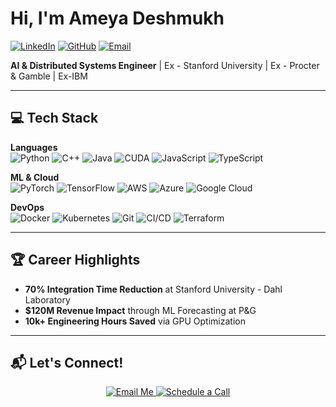 # Hi, I'm Ameya Deshmukh
[![LinkedIn](https://img.shields.io/badge/LinkedIn-0A66C2?style=for-the-badge&logo=linkedin&logoColor=white)](https://linkedin.com/in/ameya1252)
[![GitHub](https://img.shields.io/badge/GitHub-181717?style=for-the-badge&logo=github&logoColor=white)](https://github.com/ameya1252)
[![Email](https://img.shields.io/badge/Email-EA4335?style=for-the-badge&logo=gmail&logoColor=white)](mailto:ameyaudeshmukh@gmail.com)

**AI & Distributed Systems Engineer** | Ex - Stanford University | Ex - Procter & Gamble | Ex-IBM

---

## 💻 Tech Stack

**Languages**  
![Python](https://img.shields.io/badge/Python-3776AB?logo=python&logoColor=white)
![C++](https://img.shields.io/badge/C++-00599C?logo=c%2B%2B&logoColor=white)
![Java](https://img.shields.io/badge/Java-007396?logo=java&logoColor=white)
![CUDA](https://img.shields.io/badge/CUDA-76B900?logo=nvidia&logoColor=white)
![JavaScript](https://img.shields.io/badge/JavaScript-F7DF1E?logo=javascript&logoColor=black)
![TypeScript](https://img.shields.io/badge/TypeScript-3178C6?logo=typescript&logoColor=white)  

**ML & Cloud**  
![PyTorch](https://img.shields.io/badge/PyTorch-EE4C2C?logo=pytorch&logoColor=white)
![TensorFlow](https://img.shields.io/badge/TensorFlow-FF6F00?logo=tensorflow&logoColor=white)
![AWS](https://img.shields.io/badge/AWS-232F3E?logo=amazonaws&logoColor=white)
![Azure](https://img.shields.io/badge/Azure-0089D6?logo=microsoftazure&logoColor=white)
![Google Cloud](https://img.shields.io/badge/GoogleCloud-4285F4?logo=googlecloud&logoColor=white)

**DevOps**  
![Docker](https://img.shields.io/badge/Docker-2496ED?logo=docker&logoColor=white)
![Kubernetes](https://img.shields.io/badge/Kubernetes-326CE5?logo=kubernetes&logoColor=white)
![Git](https://img.shields.io/badge/Git-F05032?logo=git&logoColor=white)
![CI/CD](https://img.shields.io/badge/CI/CD-181717?logo=githubactions&logoColor=white)
![Terraform](https://img.shields.io/badge/Terraform-623CE4?logo=terraform&logoColor=white)

---

## 🏆 Career Highlights

- **70% Integration Time Reduction** at Stanford University - Dahl Laboratory
- **$120M Revenue Impact** through ML Forecasting at P&G
- **10k+ Engineering Hours Saved** via GPU Optimization

---

## 📬 Let's Connect!

<div align="center">
  <a href="mailto:ameyaudeshmukh@gmail.com">
    <img src="https://img.shields.io/badge/Email_Me-000000?style=for-the-badge&logo=gmail&logoColor=white" alt="Email Me"/>
  </a>
  <a href="https://calendly.com/ameyaudeshmukh/30min">
    <img src="https://img.shields.io/badge/Schedule_Call-008080?style=for-the-badge&logo=googlecalendar&logoColor=white" alt="Schedule a Call"/>
  </a>
</div>

